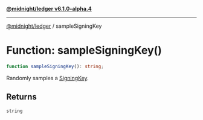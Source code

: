 [**@midnight/ledger v6.1.0-alpha.4**](../README.md)

***

[@midnight/ledger](../globals.md) / sampleSigningKey

# Function: sampleSigningKey()

```ts
function sampleSigningKey(): string;
```

Randomly samples a [SigningKey](../type-aliases/SigningKey.md).

## Returns

`string`
